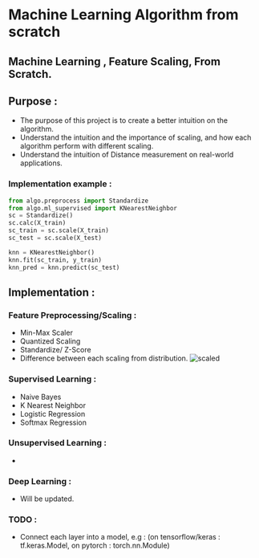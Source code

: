 # Machine Learning Algorithm from scratch

## **Machine Learning** , **Feature Scaling**, From Scratch.

## Purpose : 
* The purpose of this project is to create a better intuition on the algorithm.
* Understand the intuition and the importance of scaling, and how each algorithm perform with different scaling.
* Understand the intuition of Distance measurement on real-world applications.

### Implementation example : 
``` Python
from algo.preprocess import Standardize
from algo.ml_supervised import KNearestNeighbor
sc = Standardize()
sc.calc(X_train)
sc_train = sc.scale(X_train)
sc_test = sc.scale(X_test)

knn = KNearestNeighbor()
knn.fit(sc_train, y_train)
knn_pred = knn.predict(sc_test)
```

## Implementation :

### Feature Preprocessing/Scaling :
* Min-Max Scaler
* Quantized Scaling
* Standardize/ Z-Score 
* Difference between each scaling from distribution.
![scaled](https://user-images.githubusercontent.com/86581543/162142204-aa1ab1c4-f5cc-4154-be08-773163cb0bd8.png)

### Supervised Learning :
* Naive Bayes
* K Nearest Neighbor
* Logistic Regression
* Softmax Regression

### Unsupervised Learning : 
* 

### Deep Learning : 
* Will be updated.

### TODO :
* Connect each layer into a model, e.g : (on tensorflow/keras : tf.keras.Model, on pytorch : torch.nn.Module) 
